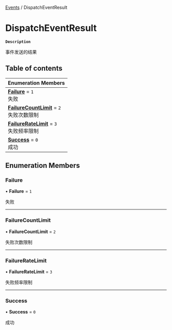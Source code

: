 [Events](../modules/Events.Events.md) / DispatchEventResult

# DispatchEventResult <Badge type="tip" text="Enumeration" />

**`Description`**

事件发送的结果

## Table of contents

| Enumeration Members |
| :-----|
| **[Failure](Events.Events.DispatchEventResult.md#failure)** = ``1`` <br> 失败|
| **[FailureCountLimit](Events.Events.DispatchEventResult.md#failurecountlimit)** = ``2`` <br> 失败次数限制|
| **[FailureRateLimit](Events.Events.DispatchEventResult.md#failureratelimit)** = ``3`` <br> 失败频率限制|
| **[Success](Events.Events.DispatchEventResult.md#success)** = ``0`` <br> 成功|

## Enumeration Members

### Failure

• **Failure** = ``1``

失败

___

### FailureCountLimit

• **FailureCountLimit** = ``2``

失败次数限制

___

### FailureRateLimit

• **FailureRateLimit** = ``3``

失败频率限制

___

### Success

• **Success** = ``0``

成功
